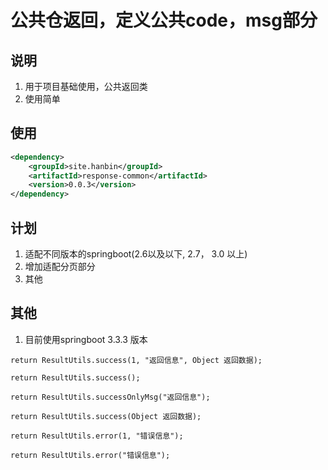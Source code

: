 
# 公共仓返回，定义公共code，msg部分
## 说明
1. 用于项目基础使用，公共返回类
2. 使用简单

## 使用
~~~ xml
<dependency>
    <groupId>site.hanbin</groupId>
    <artifactId>response-common</artifactId>
    <version>0.0.3</version>
</dependency>
~~~

## 计划
1. 适配不同版本的springboot(2.6以及以下, 2.7， 3.0 以上)
2. 增加适配分页部分
3. 其他

## 其他
1. 目前使用springboot 3.3.3 版本


~~~
return ResultUtils.success(1, "返回信息", Object 返回数据);

return ResultUtils.success();

return ResultUtils.successOnlyMsg("返回信息");

return ResultUtils.success(Object 返回数据);

return ResultUtils.error(1, "错误信息");

return ResultUtils.error("错误信息");
~~~